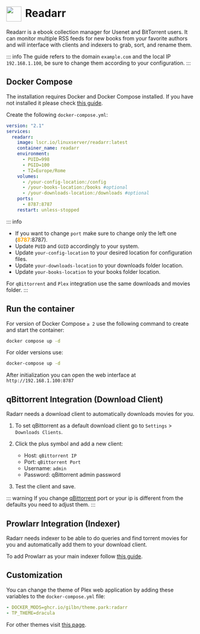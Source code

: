 # <img src="/readarr-icon.png" width="40" height="40" style="display:inline-block; vertical-align: middle; margin-right: 10px">Readarr <Badge type="tip" text="docker" style=" position: relative; float: right;" />


Readarr is a ebook collection manager for Usenet and BitTorrent users. It can monitor multiple RSS feeds for new books from your favorite authors and will interface with clients and indexers to grab, sort, and rename them.

::: info
The guide refers to the domain <code>example.com</code> and the local IP <code>192.168.1.100</code>, be sure to change them according to your configuration.
:::

## Docker Compose
The installation requires Docker and Docker Compose installed. If you have not installed it please check [this guide](/docker/install.md).

Create the following <code>docker-compose.yml</code>:
```yml
version: "2.1"
services:
  readarr:
    image: lscr.io/linuxserver/readarr:latest
    container_name: readarr
    environment:
      - PUID=998
      - PGID=100
      - TZ=Europe/Rome
    volumes:
      - /your-config-location:/config
      - /your-books-location:/books #optional
      - /your-downloads-location:/downloads #optional
    ports:
      - 8787:8787
    restart: unless-stopped
```

::: info
* If you want to change <code>port</code> make sure to change only the left one (<span style="color:orange"><strong>8787</strong></span>:8787).
* Update <code>PUID</code> and <code>GUID</code> accordingly to your system.
* Update <code>your-config-location</code> to your desired location for configuration files.
* Update <code>your-downloads-location</code> to your downloads folder location.
* Update <code>your-books-location</code> to your books folder location.

For <code>qBittorrent</code> and <code>Plex</code> integration use the same downloads and movies folder.
:::

## Run the container
For version of Docker Compose <code>≥ 2</code> use the following command to create and start the container:
```bash
docker compose up -d
```
For older versions use:
```bash
docker-compose up -d
```

After initialization you can open the web interface at <code>ht<span>tp://</span>192.168.1.100:8787</code>

## qBittorrent Integration (Download Client)
Radarr needs a download client to automatically downloads movies for you.

1. To set qBittorrent as a default download client go to <code>Settings</code> > <code>Downloads Clients</code>.
2. Click the plus symbol and add a new client:
    * Host: <code>qBittorrent IP</code>
    * Port: <code>qBittorrent Port</code>
    * Username: <code>admin</code>
    * Password: qBittorrent admin password

3. Test the client and save.

::: warning
If you change [qBittorrent](./qbittorrent#docker-compose) port or your ip is different from the defaults you need to adjust them.
:::

## Prowlarr Integration (Indexer)
Radarr needs indexer to be able to do queries and find torrent movies for you and automatically add them to your download client.

To add Prowlarr as your main indexer follow [this guide](./prowlarr#radarr-and-sonarr-integration).

## Customization
You can change the theme of Plex web application by adding these variables to the <code>docker-compose.yml</code> file:
```yml
- DOCKER_MODS=ghcr.io/gilbn/theme.park:radarr
- TP_THEME=dracula
```
 For other themes visit <a href="https://docs.theme-park.dev/themes/plex/" target="_blank" rel="noreferrer">this page</a>.